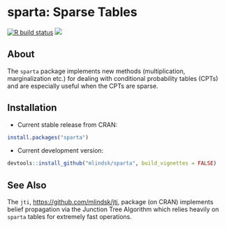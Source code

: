 sparta: Sparse Tables
================

<!-- README.md is generated from README.Rmd. Please edit that file -->

<!-- badges: start -->

[![R build
status](https://github.com/mlindsk/sparta/workflows/R-CMD-check/badge.svg)](https://github.com/mlindsk/sparta/actions)
[![](https://www.r-pkg.org/badges/version/sparta?color=green)](https://cran.r-project.org/package=sparta)
<!-- badges: end -->

## About

The `sparta` package implements new methods (multiplication,
marginalization etc.) for dealing with conditional probability tables
(CPTs) and are especially useful when the CPTs are sparse.

## Installation

  - Current stable release from CRAN:

<!-- end list -->

``` r
install.packages("sparta")
```

  - Current development version:

<!-- end list -->

``` r
devtools::install_github("mlindsk/sparta", build_vignettes = FALSE)
```

## See Also

The `jti`, <https://github.com/mlindsk/jti>, package (on CRAN)
implements belief propagation via the Junction Tree Algorithm which
relies heavily on `sparta` tables for extremely fast operations.
